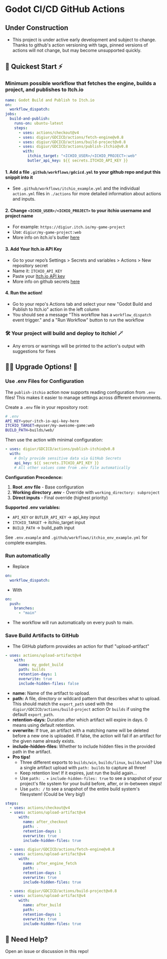 # Godot CI/CD GitHub Actions

## Under Construction

- This project is under active early development and subject to change. Thanks to github's action versioning with tags, pinned versions of actions will not change, but may become unsupported quickly.

## 🚀 Quickest Start ⚡️

### Minimum possible workflow that fetches the engine, builds a project, and publishes to Itch.io

```yaml
name: Godot Build and Publish to Itch.io
on:
  workflow_dispatch:
jobs:
  build-and-publish:
    runs-on: ubuntu-latest
    steps:
      - uses: actions/checkout@v4
      - uses: digiur/GDCICD/actions/fetch-engine@v0.8
      - uses: digiur/GDCICD/actions/build-project@v0.8
      - uses: digiur/GDCICD/actions/publish-itchio@v0.8
        with:
          itchio_target: "<ICHIO_USER>/<ICHIO_PROJECT>:web"
          butler_api_key: ${{ secrets.ITCHIO_API_KEY }}
```

#### 1. Add a file `.github/workflows/gdcicd.yml` to your github repo and put this snippit into it

- See `.github/workflows/itchio_example.yml` and the individual `action.yml` files in `./actions` for more detailed information about actions and inputs.

#### 2. Change `<ICHIO_USER>/<ICHIO_PROJECT>` to your itchio username and project name

- For example: `https://digiur.itch.io/my-game-project`
- Use: `digiur/my-game-project:web`
- More info on itch.io's butler [here](https://itch.io/docs/butler/pushing.html)

#### 3. Add Your Itch.io API Key

- Go to your repo’s Settings > Secrets and variables > Actions > New repository secret
- Name it: `ITCHIO_API_KEY`
- Paste your [Itch.io API key](https://itch.io/user/settings/api-keys)
- More info on github secrets [here](https://docs.github.com/en/actions/how-tos/write-workflows/choose-what-workflows-do/use-secrets)

#### 4. Run the action!

- Go to your repo's Actions tab and select your new "Godot Build and Publish to Itch.io" action in the left column
- You should see a message "This workflow has a `workflow_dispatch` event trigger." and a "Run Workflow" button to run the workflow

### 🛠️ Your project will build and deploy to itchio! 🪄

- Any errors or warnings will be printed to the action's output with suggestions for fixes

## 🧙‍♂️ Upgrade Options! 🦄

### Use .env Files for Configuration

The `publish-itchio` action now supports reading configuration from `.env` files! This makes it easier to manage settings across different environments.

Create a `.env` file in your repository root:

```bash
# .env
API_KEY=your-itch-io-api-key-here
ITCHIO_TARGET=myuser/my-awesome-game:web
BUILD_PATH=builds/web/
```

Then use the action with minimal configuration:

```yaml
- uses: digiur/GDCICD/actions/publish-itchio@v0.8
  with:
    # Only provide sensitive data via GitHub Secrets
    api_key: ${{ secrets.ITCHIO_API_KEY }}
    # All other values come from .env file automatically
```

**Configuration Precedence:**
1. **Root .env file** - Base configuration
2. **Working directory .env** - Override with `working_directory: subproject`
3. **Direct inputs** - Final override (highest priority)

**Supported .env variables:**
- `API_KEY` or `BUTLER_API_KEY` → api_key input
- `ITCHIO_TARGET` → itchio_target input
- `BUILD_PATH` → build_path input

See `.env.example` and `.github/workflows/itchio_env_example.yml` for complete examples.

### Run automatically

- Replace

```yaml
on:
  workflow_dispatch:
```

- With

```yaml
on:
  push:
    branches:
      - "main"
```

- The workflow will run automatically on every push to main.

### Save Build Artifacts to GitHub

- The GitHub platform provaides an action for that! "upload-artifact"

```yaml
- uses: actions/upload-artifact@v4
    with:
      name: my_godot_build
      path: builds
      retention-days: 1
      overwrite: true
      include-hidden-files: false
```

- **name:** Name of the artifact to upload.
- **path:** A file, directory or wildcard pattern that describes what to upload. This should match the `export_path` used with the `digiur/GDCICD/actions/build-project` action Or `builds` if using the default `export_path`.
- **retention-days:** Duration after which artifact will expire in days. 0 means using default retention.
- **overwrite:** If true, an artifact with a matching name will be deleted before a new one is uploaded. If false, the action will fail if an artifact for the given name already exists.
- **include-hidden-files:** Whether to include hidden files in the provided path in the artifact.
- **Pro tips!**
  - Three different exports to `builds/win`, `builds/linux`, `builds/web`? Use a single artifact upload with `path: builds` to capture all three!
  - Keep retention low! If it expires, just run the build again...
  - Use `path: .` + `include-hidden-files: true` to see a snapshot of your project's file system for your build before, after, or in-between steps!
  - Use `path: /` to see a snapshot of the entire build system's filesystem! (Could be Very big!)

```yaml
steps:
  - uses: actions/checkout@v4
  - uses: actions/upload-artifact@v4
      with:
        name: after_checkout
        path: .
        retention-days: 1
        overwrite: true
        include-hidden-files: true

  - uses: digiur/GDCICD/actions/fetch-engine@v0.8
  - uses: actions/upload-artifact@v4
      with:
        name: after_engine_fetch
        path: .
        retention-days: 1
        overwrite: true
        include-hidden-files: true

  - uses: digiur/GDCICD/actions/build-project@v0.8
  - uses: actions/upload-artifact@v4
      with:
        name: after_build
        path: .
        retention-days: 1
        overwrite: true
        include-hidden-files: true
```

## 🛟 Need Help?

Open an issue or discussion in this repo!
